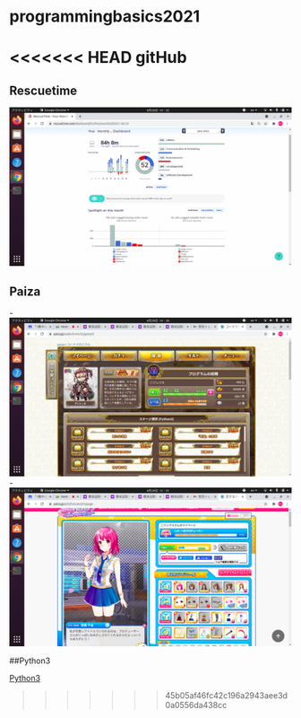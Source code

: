 # programmingbasics2021

<<<<<<< HEAD
gitHub
=======
## Rescuetime

![Rescuetime](./image/rescuetime)

## Paiza

-![eoshito manaberu](./image/kuronikuru)
-![恋するハッカソン](./image/hakkason)

##Python3

[Python3](https://github.com/itc-21013/lesson.git)
>>>>>>> 45b05af46fc42c196a2943aee3d0a0556da438cc
